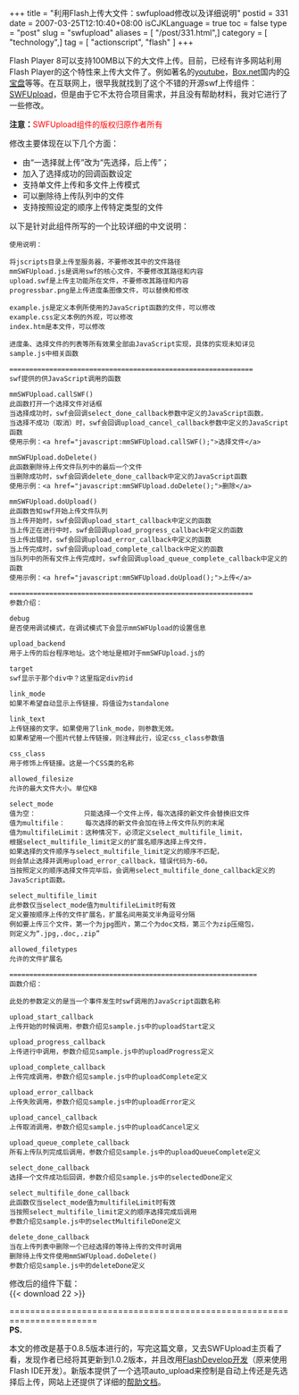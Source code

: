 +++
title = "利用Flash上传大文件：swfupload修改以及详细说明"
postid = 331
date = 2007-03-25T12:10:40+08:00
isCJKLanguage = true
toc = false
type = "post"
slug = "swfupload"
aliases = [ "/post/331.html",]
category = [ "technology",]
tag = [ "actionscript", "flash" ]
+++


Flash Player
8可以支持100MB以下的大文件上传。目前，已经有许多网站利用Flash
Player的这个特性来上传大文件了。例如著名的[youtube](http://www.youtube.com)，[Box.net](http://www.box.net)国内的[G宝盘](http://www.gbaopan.com)等等。在互联网上，很早我就找到了这个不错的开源swf上传组件：[SWFUpload](http://swfupload.mammon.se/index.php)，但是由于它不太符合项目需求，并且没有帮助材料，我对它进行了一些修改。

**注意：**<span style="color:red">SWFUpload组件的版权归原作者所有</span>

修改主要体现在以下几个方面：

-   由“一选择就上传”改为“先选择，后上传”；
-   加入了选择成功的回调函数设定
-   支持单文件上传和多文件上传模式
-   可以删除待上传队列中的文件
-   支持按照设定的顺序上传特定类型的文件

以下是针对此组件所写的一个比较详细的中文说明：<!--more-->

``` {style="font-weight:normal;font-size:14px;color:#000;padding:10px;background:#eee;width:900px;"}
使用说明：

将jscripts目录上传至服务器，不要修改其中的文件路径
mmSWFUpload.js是调用swf的核心文件，不要修改其路径和内容
upload.swf是上传主功能所在文件，不要修改其路径和内容
progressbar.png是上传进度条图像文件，可以替换和修改

example.js是定义本例所使用的JavaScript函数的文件，可以修改
example.css定义本例的外观，可以修改
index.htm是本文件，可以修改

进度条、选择文件的列表等所有效果全部由JavaScript实现，具体的实现未知详见sample.js中相关函数

=============================================================
swf提供的供JavaScript调用的函数

mmSWFUpload.callSWF()
此函数打开一个选择文件对话框
当选择成功时，swf会回调select_done_callback参数中定义的JavaScript函数，
当选择不成功（取消）时，swf会回调upload_cancel_callback参数中定义的JavaScript函数
使用示例：<a href="javascript:mmSWFUpload.callSWF();">选择文件</a>

mmSWFUpload.doDelete()
此函数删除待上传文件队列中的最后一个文件
当删除成功时，swf会回调delete_done_callback中定义的JavaScript函数
使用示例：<a href="javascript:mmSWFUpload.doDelete();">删除</a>

mmSWFUpload.doUpload()
此函数告知swf开始上传文件队列
当上传开始时，swf会回调upload_start_callback中定义的函数
当上传正在进行中时，swf会回调upload_progress_callback中定义的函数
当上传出错时，swf会回调upload_error_callback中定义的函数
当上传完成时，swf会回调upload_complete_callback中定义的函数
当队列中的所有文件上传完成时，swf会回调upload_queue_complete_callback中定义的函数
使用示例：<a href="javascript:mmSWFUpload.doUpload();">上传</a>

=============================================================
参数介绍：

debug
是否使用调试模式，在调试模式下会显示mmSWFUpload的设置信息

upload_backend
用于上传的后台程序地址。这个地址是相对于mmSWFUpload.js的

target
swf显示于那个div中？这里指定div的id

link_mode
如果不希望自动显示上传链接，将值设为standalone

link_text
上传链接的文字。如果使用了link_mode，则参数无效。
如果希望用一个图片代替上传链接，则注释此行，设定css_class参数值

css_class
用于修饰上传链接。这是一个CSS类的名称

allowed_filesize
允许的最大文件大小。单位KB

select_mode
值为空：            只能选择一个文件上传，每次选择的新文件会替换旧文件
值为multifile：     每次选择的新文件会加在待上传文件队列的末尾
值为multifileLimit：这种情况下，必须定义select_multifile_limit，
根据select_multifile_limit定义的扩展名顺序选择上传文件，
如果选择的文件顺序与select_multifile_limit定义的顺序不匹配，
则会禁止选择并调用upload_error_callback，错误代码为-60。
当按照定义的顺序选择文件完毕后，会调用select_multifile_done_callback定义的JavaScript函数。

select_multifile_limit
此参数仅当select_mode值为multifileLimit时有效
定义要按顺序上传的文件扩展名，扩展名间用英文半角逗号分隔
例如要上传三个文件，第一个为jpg图片，第二个为doc文档，第三个为zip压缩包，
则定义为“.jpg,.doc,.zip”

allowed_filetypes
允许的文件扩展名

==============================================================
函数介绍：

此处的参数定义的是当一个事件发生时swf调用的JavaScript函数名称

upload_start_callback
上传开始的时候调用，参数介绍见sample.js中的uploadStart定义
 
upload_progress_callback
上传进行中调用，参数介绍见sample.js中的uploadProgress定义

upload_complete_callback
上传完成调用，参数介绍见sample.js中的uploadComplete定义

upload_error_callback
上传失败调用，参数介绍见sample.js中的uploadError定义

upload_cancel_callback
上传取消调用，参数介绍见sample.js中的uploadCancel定义

upload_queue_complete_callback
所有上传队列完成后调用，参数介绍见sample.js中的uploadQueueComplete定义

select_done_callback
选择一个文件成功后回调，参数介绍见sample.js中的selectedDone定义

select_multifile_done_callback
此函数仅当select_mode值为multifileLimit时有效
当按照select_multifile_limit定义的顺序选择完成后调用
参数介绍见sample.js中的selectMultifileDone定义

delete_done_callback
当在上传列表中删除一个已经选择的等待上传的文件时调用
删除待上传文件使用mmSWFUpload.doDelete()
参数介绍见sample.js中的deleteDone定义
```

修改后的组件下载：  
{{< download 22 >}}

=======================================================================  
**PS.**  

本文的修改是基于0.8.5版本进行的，写完这篇文章，又去SWFUpload主页看了看，发现作者已经将其更新到1.0.2版本，并且改用[FlashDevelop开发](http://www.flashdevelop.org/)（原来使用Flash
IDE开发）。新版本提供了一个选项auto\_upload来控制是自动上传还是先选择后上传，网站上还提供了详细的[帮助文档](http://swfupload.mammon.se/documentation.php)。

